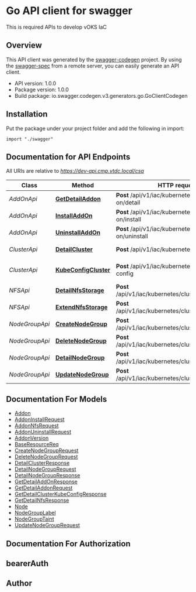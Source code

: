 # Go API client for swagger

This is required APIs to develop vOKS IaC

## Overview
This API client was generated by the [swagger-codegen](https://github.com/swagger-api/swagger-codegen) project.  By using the [swagger-spec](https://github.com/swagger-api/swagger-spec) from a remote server, you can easily generate an API client.

- API version: 1.0.0
- Package version: 1.0.0
- Build package: io.swagger.codegen.v3.generators.go.GoClientCodegen

## Installation
Put the package under your project folder and add the following in import:
```golang
import "./swagger"
```

## Documentation for API Endpoints

All URIs are relative to *https://dev-api.cmp.vtdc.local/csa*

Class | Method | HTTP request | Description
------------ | ------------- | ------------- | -------------
*AddOnApi* | [**GetDetailAddon**](docs/AddOnApi.md#getdetailaddon) | **Post** /api/v1/iac/kubernetes/cluster/add-on/detail | Get detail Addon
*AddOnApi* | [**InstallAddOn**](docs/AddOnApi.md#installaddon) | **Post** /api/v1/iac/kubernetes/cluster/add-on/install | Install Add On
*AddOnApi* | [**UninstallAddOn**](docs/AddOnApi.md#uninstalladdon) | **Post** /api/v1/iac/kubernetes/cluster/add-on/uninstall | Uninstall Add On
*ClusterApi* | [**DetailCluster**](docs/ClusterApi.md#detailcluster) | **Post** /api/v1/iac/kubernetes/cluster/detail | Get detail cluster
*ClusterApi* | [**KubeConfigCluster**](docs/ClusterApi.md#kubeconfigcluster) | **Post** /api/v1/iac/kubernetes/cluster/kube-config | Get cluster kube-config
*NFSApi* | [**DetailNfsStorage**](docs/NFSApi.md#detailnfsstorage) | **Post** /api/v1/iac/kubernetes/cluster/nfs/detail | Detail NFS Storage
*NFSApi* | [**ExtendNfsStorage**](docs/NFSApi.md#extendnfsstorage) | **Post** /api/v1/iac/kubernetes/cluster/nfs/add-ons | Extend NFS Storage
*NodeGroupApi* | [**CreateNodeGroup**](docs/NodeGroupApi.md#createnodegroup) | **Post** /api/v1/iac/kubernetes/cluster/group/create | Create node group
*NodeGroupApi* | [**DeleteNodeGroup**](docs/NodeGroupApi.md#deletenodegroup) | **Post** /api/v1/iac/kubernetes/cluster/group/delete | Delete node group
*NodeGroupApi* | [**DetailNodeGroup**](docs/NodeGroupApi.md#detailnodegroup) | **Post** /api/v1/iac/kubernetes/cluster/group/detail | Get detail node group
*NodeGroupApi* | [**UpdateNodeGroup**](docs/NodeGroupApi.md#updatenodegroup) | **Post** /api/v1/iac/kubernetes/cluster/group/update | Update node group

## Documentation For Models

 - [Addon](docs/Addon.md)
 - [AddonInstallRequest](docs/AddonInstallRequest.md)
 - [AddonNfsRequest](docs/AddonNfsRequest.md)
 - [AddonUninstallRequest](docs/AddonUninstallRequest.md)
 - [AddonVersion](docs/AddonVersion.md)
 - [BaseResourceReq](docs/BaseResourceReq.md)
 - [CreateNodeGroupRequest](docs/CreateNodeGroupRequest.md)
 - [DeleteNodeGroupRequest](docs/DeleteNodeGroupRequest.md)
 - [DetailClusterResponse](docs/DetailClusterResponse.md)
 - [DetailNodeGroupRequest](docs/DetailNodeGroupRequest.md)
 - [DetailNodeGroupResponse](docs/DetailNodeGroupResponse.md)
 - [GetDetailAddOnResponse](docs/GetDetailAddOnResponse.md)
 - [GetDetailAddonRequest](docs/GetDetailAddonRequest.md)
 - [GetDetailClusterKubeConfigResponse](docs/GetDetailClusterKubeConfigResponse.md)
 - [GetDetailNfsResponse](docs/GetDetailNfsResponse.md)
 - [Node](docs/Node.md)
 - [NodeGroupLabel](docs/NodeGroupLabel.md)
 - [NodeGroupTaint](docs/NodeGroupTaint.md)
 - [UpdateNodeGroupRequest](docs/UpdateNodeGroupRequest.md)

## Documentation For Authorization

## bearerAuth

## Author


